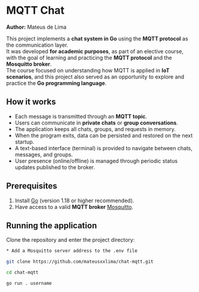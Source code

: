 # MQTT Chat

**Author:** Mateus de Lima  

This project implements a **chat system in Go** using the **MQTT protocol** as the communication layer.  
It was developed **for academic purposes**, as part of an elective course, with the goal of learning and practicing the **MQTT protocol** and the **Mosquitto broker**.  
The course focused on understanding how MQTT is applied in **IoT scenarios**, and this project also served as an opportunity to explore and practice the **Go programming language**.  

## How it works

- Each message is transmitted through an **MQTT topic**.  
- Users can communicate in **private chats** or **group conversations**.  
- The application keeps all chats, groups, and requests in memory.  
- When the program exits, data can be persisted and restored on the next startup.  
- A text-based interface (terminal) is provided to navigate between chats, messages, and groups.  
- User presence (online/offline) is managed through periodic status updates published to the broker.  

## Prerequisites

1. Install [Go](https://go.dev/doc/install) (version 1.18 or higher recommended).  
2. Have access to a valid **MQTT broker** [Mosquitto](https://mosquitto.org/).  

## Running the application

Clone the repository and enter the project directory:


```bash
* Add a Mosquitto server address to the .env file

git clone https://github.com/mateusxxlima/chat-mqtt.git

cd chat-mqtt

go run . username
